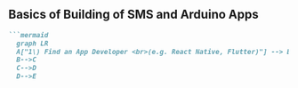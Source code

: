 ## **Basics of Building of SMS and Arduino Apps**

```markdown
```mermaid
  graph LR
  A["1\) Find an App Developer <br>(e.g. React Native, Flutter)"] --> B{"2\) Install software \n(e.g. Node.js)"}
  B-->C
  C-->D
  D-->E
```
